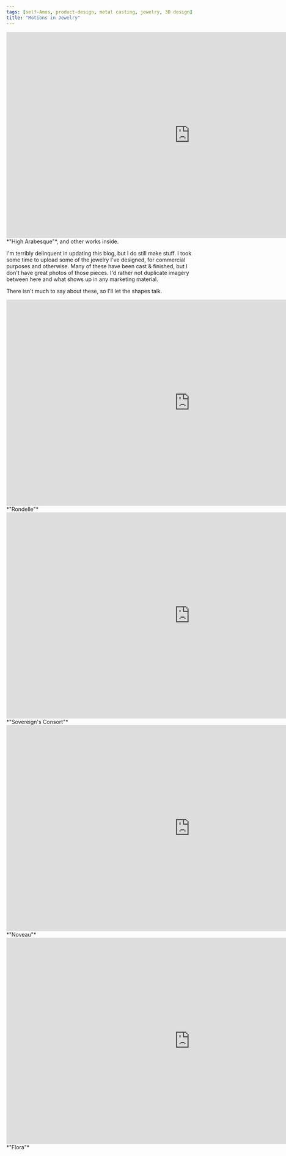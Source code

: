 ```yaml
---
tags: [self-Amos, product-design, metal casting, jewelry, 3D design]
title: "Motions in Jewelry"
---
```

<div class="sketchfab-embed-wrapper"> <iframe title="High Arabesque" frameborder="0" allowfullscreen mozallowfullscreen="true" webkitallowfullscreen="true" allow="fullscreen; autoplay; vr" xr-spatial-tracking execution-while-out-of-viewport execution-while-not-rendered web-share width="960" height="540" src="https://sketchfab.com/models/f3a685f63954411eb524851a9b57c428/embed?ui_theme=dark"> </iframe> </div>
*"High Arabesque"*, and other works inside.

I'm terribly delinquent in updating this blog, but I do still make stuff. I took some time to upload some of the jewelry I've designed, for commercial purposes and otherwise. Many of these have been cast & finished, but I don't have great photos of those pieces. I'd rather not duplicate imagery between here and what shows up in any marketing material.

There isn't much to say about these, so I'll let the shapes talk.

<div class="sketchfab-embed-wrapper"> <iframe title="Rondelle" frameborder="0" allowfullscreen mozallowfullscreen="true" webkitallowfullscreen="true" allow="fullscreen; autoplay; vr" xr-spatial-tracking execution-while-out-of-viewport execution-while-not-rendered web-share width="960" height="540" src="https://sketchfab.com/models/b24c2fea2db94aad8b66a3a089054513/embed?ui_theme=dark"> </iframe> </div>
*"Rondelle"*

<div class="sketchfab-embed-wrapper"> <iframe title="Sovereign's Consort" frameborder="0" allowfullscreen mozallowfullscreen="true" webkitallowfullscreen="true" allow="fullscreen; autoplay; vr" xr-spatial-tracking execution-while-out-of-viewport execution-while-not-rendered web-share width="960" height="540" src="https://sketchfab.com/models/5b9a8078b45f45a7bae3e5f88dc648f4/embed?ui_theme=dark"> </iframe> </div>
*"Sovereign's Consort"*

<div class="sketchfab-embed-wrapper"> <iframe title="Noveau" frameborder="0" allowfullscreen mozallowfullscreen="true" webkitallowfullscreen="true" allow="fullscreen; autoplay; vr" xr-spatial-tracking execution-while-out-of-viewport execution-while-not-rendered web-share width="960" height="540" src="https://sketchfab.com/models/20395fc1780f49f0b8a6c202c7902e70/embed?ui_theme=dark"> </iframe> </div>
*"Noveau"*

<div class="sketchfab-embed-wrapper"> <iframe title="Flora" frameborder="0" allowfullscreen mozallowfullscreen="true" webkitallowfullscreen="true" allow="fullscreen; autoplay; vr" xr-spatial-tracking execution-while-out-of-viewport execution-while-not-rendered web-share width="960" height="540" src="https://sketchfab.com/models/e2b199e0e5e34569bf799ea554a60945/embed?ui_theme=dark"> </iframe> </div>
*"Flora"*
